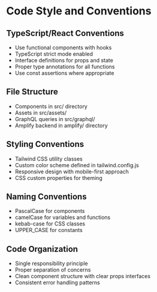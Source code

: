 # Code Style and Conventions

## TypeScript/React Conventions
- Use functional components with hooks
- TypeScript strict mode enabled
- Interface definitions for props and state
- Proper type annotations for all functions
- Use const assertions where appropriate

## File Structure
- Components in src/ directory
- Assets in src/assets/
- GraphQL queries in src/graphql/
- Amplify backend in amplify/ directory

## Styling Conventions
- Tailwind CSS utility classes
- Custom color scheme defined in tailwind.config.js
- Responsive design with mobile-first approach
- CSS custom properties for theming

## Naming Conventions
- PascalCase for components
- camelCase for variables and functions
- kebab-case for CSS classes
- UPPER_CASE for constants

## Code Organization
- Single responsibility principle
- Proper separation of concerns
- Clean component structure with clear props interfaces
- Consistent error handling patterns